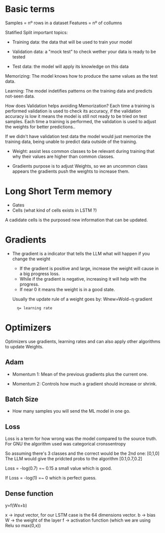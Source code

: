 # Basic terms

Samples = nº rows in a dataset
Features = nº of collumns

Statified Split important topics:

- Training data: the data that will be used to train your model

- Validation data: a "mock test" to check wether your data is ready to be tested

- Test data: the model will apply its knowledge on this data


Memorizing: The model knows how to produce the same values as the test data.

Learning: The model indetifies patterns on the training data and predicts not-seen data.

How does Validation helps avoiding Memorization? Each time a training is performed validation is used to check its accuracy, if the validation accuracy is low it means the model is still not ready to be tried on test samples. Each time a training is performed, the validation is used to adjust the weights for better predictions..

If we didn't have validation test data the model would just memorize the training data, being unable to predict data outside of the training.

- Weight: assist less common classes to be relevant during training that why their values are higher than common classes.

- Gradients purpose is to adjust Weights, so we an uncommon class appears the gradients push the weights to increase them.
# Long Short Term memory

- Gates
- Cells (what kind of cells exists in LSTM ?)

A cadidate cells is the purposed new information that can be updated.

# Gradients

- The gradient is a indicator that tells the LLM what will happen if you change the weight
    - If the gradient is positive and large, increase the weight will cause in a big progress loss.
    - While if the gradient is negative, increasing it will help with the progress. 
    - If near 0 it means the weight is in a good state.

    Usually the update rule of a weight goes by:
        Wnew​=Wold​−η⋅gradient

        η= learning rate 

# Optimizers
Optimizers use gradients, learning rates and can also apply other algorithms to update Weights.

## Adam
- Momentum 1: Mean of the previous gradients plus the current one.

- Momentum 2: Controls how much a gradient should increase or shrink.


## Batch Size
- How many samples you will send the ML model in one go.

## Loss
Loss is a term for how wrong was the model compared to the source truth.
For GNU the algorithm used was categorical cronssentropy

So assuming there's 3 classes and the correct would be the 2nd one: [0,1,0]
The LLM would give the pridcted probs to the algorithm [0.1,0.7,0.2]

Loss = -log(0.7) =~ 0.15 a small value which is good.

If Loss = -log(1) =~ 0 which is perfect guess.


## Dense function
y=f(Wx+b)

x -> input vector, for our LSTM case is the 64 dimensions vector.
b -> bias
W -> the weight of the layer
f -> activation function (which we are using Relu so max(0,x))
